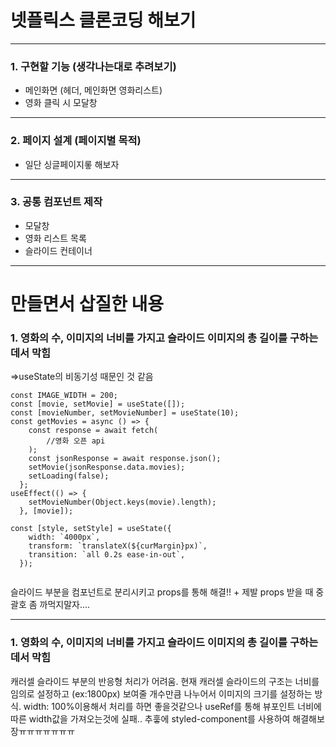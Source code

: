 # 넷플릭스 클론코딩 해보기

---

### 1. 구현할 기능 (생각나는대로 추려보기)

- 메인화면 (헤더, 메인화면 영화리스트)
- 영화 클릭 시 모달창

---

### 2. 페이지 설계 (페이지별 목적)

- 일단 싱글페이지롷 해보자

---

### 3. 공통 컴포넌트 제작

- 모달창
- 영화 리스트 목록
- 슬라이드 컨테이너

---

# 만들면서 삽질한 내용

### 1. 영화의 수, 이미지의 너비를 가지고 슬라이드 이미지의 총 길이를 구하는데서 막힘

=>useState의 비동기성 때문인 것 같음

```
const IMAGE_WIDTH = 200;
const [movie, setMovie] = useState([]);
const [movieNumber, setMovieNumber] = useState(10);
const getMovies = async () => {
    const response = await fetch(
        //영화 오픈 api
    );
    const jsonResponse = await response.json();
    setMovie(jsonResponse.data.movies);
    setLoading(false);
  };
useEffect(() => {
    setMovieNumber(Object.keys(movie).length);
  }, [movie]);

const [style, setStyle] = useState({
    width: `4000px`,
    transform: `translateX(${curMargin}px)`,
    transition: `all 0.2s ease-in-out`,
  });


```

슬라이드 부분을 컴포넌트로 분리시키고 props를 통해 해결!! + 제발 props 받을 때 중괄호 좀 까먹지말자....

---

### 1. 영화의 수, 이미지의 너비를 가지고 슬라이드 이미지의 총 길이를 구하는데서 막힘

캐러셀 슬라이드 부분의 반응형 처리가 어려움.
현재 캐러셀 슬라이드의 구조는 너비를 임의로 설정하고 (ex:1800px) 보여줄 개수만큼 나누어서 이미지의 크기를 설정하는 방식.
width: 100%이용해서 처리를 하면 좋을것같으나 useRef를 통해 뷰포인트 너비에따른 width값을 가져오는것에 실패.. 추훟에 styled-component를 사용하여 해결해보장ㅠㅠㅠㅠㅠㅠㅠ
